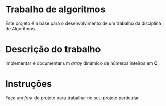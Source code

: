 # Trabalho de algoritmos

Este projeto é a base para o desenvolvimento de um trabalho da disciplina de Algoritmos.

# Descrição do trabalho

Implementar e documentar um _array_ dinâmico de números inteiros em **C**.

# Instruções

Faça um _fork_ do projeto para trabalhar no seu projeto particular.
